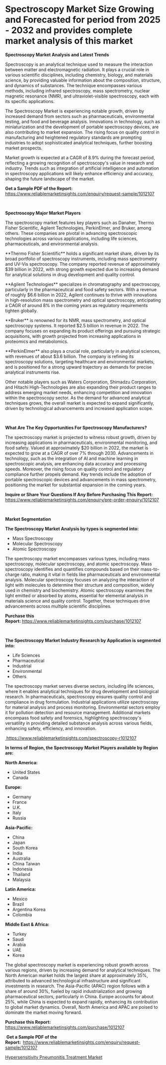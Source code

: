 <p><h1>Spectroscopy Market Size Growing and Forecasted for period from 2025 - 2032 and provides complete market analysis of this market</h1></p><p><strong>Spectroscopy Market Analysis and Latest Trends</strong></p>
<p><p>Spectroscopy is an analytical technique used to measure the interaction between matter and electromagnetic radiation. It plays a crucial role in various scientific disciplines, including chemistry, biology, and materials science, by providing valuable information about the composition, structure, and dynamics of substances. The technique encompasses various methods, including infrared spectroscopy, mass spectrometry, nuclear magnetic resonance (NMR), and ultraviolet-visible spectroscopy, each with its specific applications.</p><p>The Spectroscopy Market is experiencing notable growth, driven by increased demand from sectors such as pharmaceuticals, environmental testing, and food and beverage analysis. Innovations in technology, such as miniaturization and the development of portable spectroscopy devices, are also contributing to market expansion. The rising focus on quality control in manufacturing and heightened regulatory standards are prompting industries to adopt sophisticated analytical techniques, further boosting market prospects. </p><p>Market growth is expected at a CAGR of 8.9% during the forecast period, reflecting a growing recognition of spectroscopy's value in research and industry. Trends such as integration of artificial intelligence and automation in spectroscopy applications will likely enhance efficiency and accuracy, shaping the future landscape of the market.</p></p>
<p><strong>Get a Sample PDF of the Report:&nbsp;</strong> <a href="https://www.reliablemarketinsights.com/enquiry/request-sample/1012107?utm_campaign=3277&utm_medium=2&utm_source=Github&utm_content=ia&utm_term=07032025&utm_id=spectroscopy">https://www.reliablemarketinsights.com/enquiry/request-sample/1012107</a></p>
<p>&nbsp;</p>
<p><strong>Spectroscopy Major Market Players</strong></p>
<p><p>The spectroscopy market features key players such as Danaher, Thermo Fisher Scientific, Agilent Technologies, PerkinElmer, and Bruker, among others. These companies are pivotal in advancing spectroscopic technologies across various applications, including life sciences, pharmaceuticals, and environmental analysis.</p><p>**Thermo Fisher Scientific** holds a significant market share, driven by its broad portfolio of spectroscopy instruments, including mass spectrometry and UV-Vis spectroscopy. The company reported revenue of approximately $39 billion in 2022, with strong growth expected due to increasing demand for analytical solutions in drug development and quality control.</p><p>**Agilent Technologies** specializes in chromatography and spectroscopy, particularly in the pharmaceutical and food safety sectors. With a revenue of roughly $6.6 billion in 2022, Agilent continues to thrive with innovations in high-resolution mass spectrometry and optical spectroscopy, anticipating a CAGR of around 8% in the coming years as regulatory requirements tighten globally.</p><p>**Bruker** is renowned for its NMR, mass spectrometry, and optical spectroscopy systems. It reported $2.5 billion in revenue in 2022. The company focuses on expanding its product offerings and pursuing strategic acquisitions, with growth projected from increasing applications in proteomics and metabolomics.</p><p>**PerkinElmer** also plays a crucial role, particularly in analytical sciences, with revenues of about $3.6 billion. The company is refining its spectroscopy solutions, targeting healthcare and environmental markets, and is positioned for a strong upward trajectory as demands for precise analytical instruments rise.</p><p>Other notable players such as Waters Corporation, Shimadzu Corporation, and Hitachi High-Technologies are also expanding their product ranges to address emerging market needs, enhancing competition and innovation within the spectroscopy sector. As the demand for advanced analytical techniques grows, the overall market is expected to expand significantly, driven by technological advancements and increased application scope.</p></p>
<p>&nbsp;</p>
<p><strong>What Are The Key Opportunities For Spectroscopy Manufacturers?</strong></p>
<p><p>The spectroscopy market is projected to witness robust growth, driven by increasing applications in pharmaceuticals, environmental monitoring, and food safety. Valued at approximately $20 billion in 2022, the market is expected to grow at a CAGR of over 7% through 2030. Advancements in technology, such as the integration of AI and machine learning in spectroscopic analysis, are enhancing data accuracy and processing speeds. Moreover, the rising focus on quality control and regulatory compliance further propels demand. Key trends include the adoption of portable spectroscopic devices and advancements in mass spectrometry, positioning the market for substantial expansion in the coming years.</p></p>
<p><strong>Inquire or Share Your Questions If Any Before Purchasing This Report:</strong> <a href="https://www.reliablemarketinsights.com/enquiry/pre-order-enquiry/1012107?utm_campaign=3277&utm_medium=2&utm_source=Github&utm_content=ia&utm_term=07032025&utm_id=spectroscopy">https://www.reliablemarketinsights.com/enquiry/pre-order-enquiry/1012107</a></p>
<p>&nbsp;</p>
<p><strong>Market Segmentation</strong></p>
<p><strong>The Spectroscopy Market Analysis by types is segmented into:</strong></p>
<p><ul><li>Mass Spectroscopy</li><li>Molecular Spectroscopy</li><li>Atomic Spectroscopy</li></ul></p>
<p><p>The spectroscopy market encompasses various types, including mass spectroscopy, molecular spectroscopy, and atomic spectroscopy. Mass spectroscopy identifies and quantifies compounds based on their mass-to-charge ratio, making it vital in fields like pharmaceuticals and environmental analysis. Molecular spectroscopy focuses on analyzing the interaction of light with molecules to determine their structure and composition, widely used in chemistry and biochemistry. Atomic spectroscopy examines the light emitted or absorbed by atoms, essential for elemental analysis in materials science and quality control. Together, these techniques drive advancements across multiple scientific disciplines.</p></p>
<p><strong>Purchase this Report:&nbsp;</strong><a href="https://www.reliablemarketinsights.com/purchase/1012107?utm_campaign=3277&utm_medium=2&utm_source=Github&utm_content=ia&utm_term=07032025&utm_id=spectroscopy">https://www.reliablemarketinsights.com/purchase/1012107</a></p>
<p>&nbsp;</p>
<p><strong>The Spectroscopy Market Industry Research by Application is segmented into:</strong></p>
<p><ul><li>Life Sciences</li><li>Pharmaceutical</li><li>Industrial</li><li>Environmental</li><li>Others</li></ul></p>
<p><p>The spectroscopy market serves diverse sectors, including life sciences, where it enables analytical techniques for drug development and biological research. In pharmaceuticals, spectroscopy ensures quality control and compliance in drug formulation. Industrial applications utilize spectroscopy for material analysis and process monitoring. Environmental sectors employ it for pollution detection and resource management. Additional markets encompass food safety and forensics, highlighting spectroscopy's versatility in providing detailed substance analysis across various fields, enhancing safety, efficiency, and innovation.</p></p>
<p><a href="https://www.reliablemarketinsights.com/spectroscopy-r1012107?utm_campaign=3277&utm_medium=2&utm_source=Github&utm_content=ia&utm_term=07032025&utm_id=spectroscopy">&nbsp;https://www.reliablemarketinsights.com/spectroscopy-r1012107</a></p>
<p><strong>In terms of Region, the Spectroscopy Market Players available by Region are:</strong></p>
<p>
    <p> <strong> North America: </strong>
        <ul>
            <li>United States</li>
            <li>Canada</li>
        </ul>
        </p> 
    <p> <strong> Europe: </strong>
        <ul>
            <li>Germany</li>
            <li>France</li>
            <li>U.K.</li>
            <li>Italy</li>
            <li>Russia</li>
        </ul>
        </p> 
    <p> <strong> Asia-Pacific: </strong>
        <ul>
            <li>China</li>
            <li>Japan</li>
            <li>South Korea</li>
            <li>India</li>
            <li>Australia</li>
            <li>China Taiwan</li>
            <li>Indonesia</li>
            <li>Thailand</li>
            <li>Malaysia</li>
        </ul>
        </p> 
    <p> <strong> Latin America: </strong>
        <ul>
            <li>Mexico</li>
            <li>Brazil</li>
            <li>Argentina Korea</li>
            <li>Colombia</li>
        </ul>
        </p> 
    <p> <strong> Middle East & Africa: </strong>
        <ul>
            <li>Turkey</li>
            <li>Saudi</li>
            <li>Arabia</li>
            <li>UAE</li>
            <li>Korea</li>
        </ul>
    </p>
    </p>
<p><p>The global spectroscopy market is experiencing robust growth across various regions, driven by increasing demand for analytical techniques. The North American market holds the largest share at approximately 35%, attributed to advanced technological infrastructure and significant investments in research. The Asia-Pacific (APAC) region follows with a share of around 30%, fueled by rapid industrialization and growing pharmaceutical sectors, particularly in China. Europe accounts for about 25%, while China is expected to expand rapidly, enhancing its contribution to global market dynamics. Overall, North America and APAC are poised to dominate the market moving forward.</p></p>
<p><strong>Purchase this Report: </strong><a href="https://www.reliablemarketinsights.com/purchase/1012107?utm_campaign=3277&utm_medium=2&utm_source=Github&utm_content=ia&utm_term=07032025&utm_id=spectroscopy">https://www.reliablemarketinsights.com/purchase/1012107</a></p>
<p>&nbsp;<strong>Get a Sample PDF of the Report:&nbsp;&nbsp;</strong><a href="https://www.reliablemarketinsights.com/enquiry/request-sample/1012107?utm_campaign=3277&utm_medium=2&utm_source=Github&utm_content=ia&utm_term=07032025&utm_id=spectroscopy">https://www.reliablemarketinsights.com/enquiry/request-sample/1012107</a></p>
<p><strong></strong></p>
<p><p><a href="https://github.com/shirlantosx7/Market-Research-Report-List-1/blob/main/hypersensitivity-pneumonitis-treatment-market.md?utm_campaign=3277&utm_medium=2&utm_source=Github&utm_content=ia&utm_term=07032025&utm_id=spectroscopy">Hypersensitivity Pneumonitis Treatment Market</a></p></p>